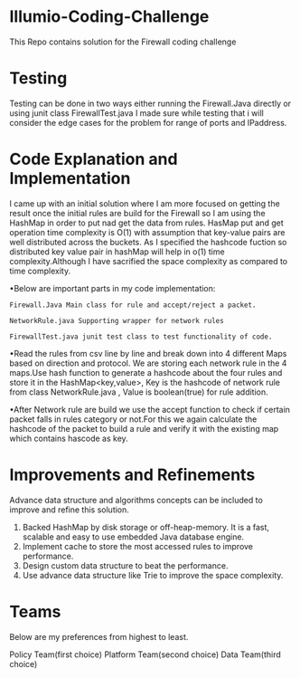 # Illumio-Coding-Challenge
This Repo contains solution for the Firewall coding challenge

# Testing
Testing can be done in two ways either running the Firewall.Java directly or using junit class FirewallTest.java
I made sure while testing that i will consider the edge cases for the problem for range of ports and IPaddress. 

# Code Explanation and Implementation
I came up with an initial solution where I am more focused on getting the result once the initial rules are build for the Firewall so I am using the HashMap in order to put nad get the data from rules. HasMap put and get operation time complexity is O(1) with assumption that key-value pairs are well distributed across the buckets. As I specified the hashcode fuction so distributed key value pair in hashMap will help in o(1) time complexity.Although I have sacrified the space complexity as compared to time complexity.

•Below are important parts in my code implementation:

	Firewall.Java Main class for rule and accept/reject a packet.

	NetworkRule.java Supporting wrapper for network rules

	FirewallTest.java junit test class to test functionality of code.

•Read the rules from csv line by line and break down into 4 different Maps based on direction and protocol. We are storing each network rule in the 4 maps.Use hash function to generate a hashcode about the four rules and store it in the HashMap<key,value>, Key is the hashcode of network rule from class NetworkRule.java , Value is boolean(true) for rule addition.

•After Network rule are build we use the accept function to check if certain packet falls in rules category or not.For this we again calculate the hashcode of the packet to build a rule and verify it with the existing map which contains hascode as key.


# Improvements and Refinements
Advance data structure and algorithms concepts can be included to improve and refine this solution.
1. Backed HashMap by disk storage or off-heap-memory. It is a fast, scalable and easy to use embedded Java database engine.
2. Implement cache to store the most accessed rules to improve performance.
3. Design custom data structure to beat the performance.
4. Use advance data structure like Trie to improve the space complexity.
 
# Teams
Below are my preferences from highest to least.

Policy Team(first choice)
Platform Team(second choice)
Data Team(third choice)
